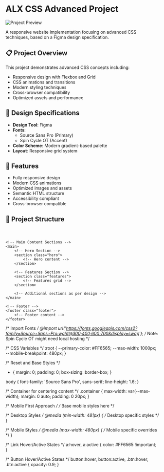 # ALX CSS Advanced Project

![Project Preview](https://via.placeholder.com/800x400/667eea/ffffff?text=CSS+Advanced+Project)

A responsive website implementation focusing on advanced CSS techniques, based on a Figma design specification.

## 📋 Project Overview

This project demonstrates advanced CSS concepts including:
- Responsive design with Flexbox and Grid
- CSS animations and transitions
- Modern styling techniques
- Cross-browser compatibility
- Optimized assets and performance

## 🎨 Design Specifications

- **Design Tool**: Figma
- **Fonts**: 
  - Source Sans Pro (Primary)
  - Spin Cycle OT (Accent)
- **Color Scheme**: Modern gradient-based palette
- **Layout**: Responsive grid system

## 🚀 Features

- Fully responsive design
- Modern CSS animations
- Optimized images and assets
- Semantic HTML structure
- Accessibility compliant
- Cross-browser compatible

## 📁 Project Structure
<!DOCTYPE html>
<html lang="en">
<head>
    <meta charset="UTF-8">
    <meta name="viewport" content="width=device-width, initial-scale=1.0">
    <title>Headphones - Premium Sound Experience</title>
    <link rel="stylesheet" href="styles/style.css">
    <!-- Add font links later -->
</head>
<body>
    <!-- Header/Navigation -->
    <header class="header">
        <nav class="navbar">
            <!-- Logo -->
            <!-- Navigation links -->
            <!-- Mobile menu button -->
        </nav>
    </header>

    <!-- Main Content Sections -->
    <main>
        <!-- Hero Section -->
        <section class="hero">
            <!-- Hero content -->
        </section>

        <!-- Features Section -->
        <section class="features">
            <!-- Features grid -->
        </section>

        <!-- Additional sections as per design -->
    </main>

    <!-- Footer -->
    <footer class="footer">
        <!-- Footer content -->
    </footer>
</body>
</html>




/* Import Fonts */
@import url('https://fonts.googleapis.com/css2?family=Source+Sans+Pro:wght@300;400;600;700&display=swap');
/* Note: Spin Cycle OT might need local hosting */

/* CSS Variables */
:root {
    --primary-color: #FF6565;
    --max-width: 1000px;
    --mobile-breakpoint: 480px;
}

/* Reset and Base Styles */
* {
    margin: 0;
    padding: 0;
    box-sizing: border-box;
}

body {
    font-family: 'Source Sans Pro', sans-serif;
    line-height: 1.6;
}

/* Container for centering content */
.container {
    max-width: var(--max-width);
    margin: 0 auto;
    padding: 0 20px;
}




/* Mobile First Approach */
/* Base mobile styles here */

/* Desktop Styles */
@media (min-width: 481px) {
    /* Desktop specific styles */
}

/* Mobile Styles */
@media (max-width: 480px) {
    /* Mobile specific overrides */
}



/* Link Hover/Active States */
a:hover,
a:active {
    color: #FF6565 !important;
}

/* Button Hover/Active States */
button:hover,
button:active,
.btn:hover,
.btn:active {
    opacity: 0.9;
}





